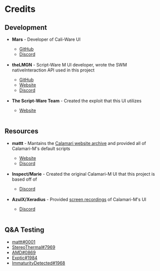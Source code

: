 <h1>Credits</h1>
<h2>Development</h2>
<ul>
  <li><strong>Mars</strong> - Developer of Cali-Ware UI</li>
  <ul>
    <li><a href="https://github.com/Mars7383">GitHub</a></li>
    <li><a href="https://discord.com/users/704056867294412881">Discord</a></li>
  </ul>
  <br>
  <li><strong>theLMGN</strong> - Script-Ware M UI developer, wrote the SWM nativeInteraction API used in this project</li>
  <ul>
    <li><a href="https://github.com/theLMGN">GitHub</a></li>
    <li><a href="https://thelmgn.com">Website</a></li>
    <li><a href="https://discord.com/users/158311402677731328">Discord</a></li>
  </ul>
  <br>
  <li><strong>The Script-Ware Team</strong> - Created the exploit that this UI utilizes</li>
  <ul>
    <li><a href="https://script-ware.com">Website</a></li>
  </ul>
  <br>
</ul>
<h2>Resources</h2>
<ul>
  <li><strong>mattt</strong> - Mantains the <a href="https://mattt.lol/calamari">Calamari website archive</a> and provided all of Calamari-M's default scripts</li>
  <ul>
    <li><a href="https://mattt.lol">Website</a></li>
    <li><a href="https://discord.com/users/572830503158284308">Discord</a></li>
  </ul>
  <br>
  <li><strong>Inspect/Marie</strong> - Created the original Calamari-M UI that this project is based off of</li>
  <ul>
    <li><a href="https://discord.com/users/557694097507352587">Discord</a></li>
  </ul>
  <br>
  <li><strong>AzulX/Xeradius</strong> - Provided <a href="https://www.youtube.com/channel/UCGN8ogUvAXFolvYqVETT0ZQ/videos">screen recordings</a> of Calamari-M's UI</li>
  <ul>
    <li><a href="https://discord.com/users/877148164350681128">Discord</a></li>
    <br>
  </ul>
</ul>  
  <h2>Q&A Testing</h2>
  <ul>
    <li><a href="https://discord.com/users/572830503158284308">mattt#0001</a></li>
    <li><a href="https://discord.com/users/556636433637703725">StereoThermal#7969</a></li>
    <li><a href="https://discord.com/users/716124330718658633">AMD#0869</a></li>
    <li><a href="https://discord.com/users/745140321091846196">Exptic#1984</a></li>
    <li><a href="https://discord.com/users/721544459086594049">ImmaturityDetected#1968</a></li>
    <br>
  </ul>
